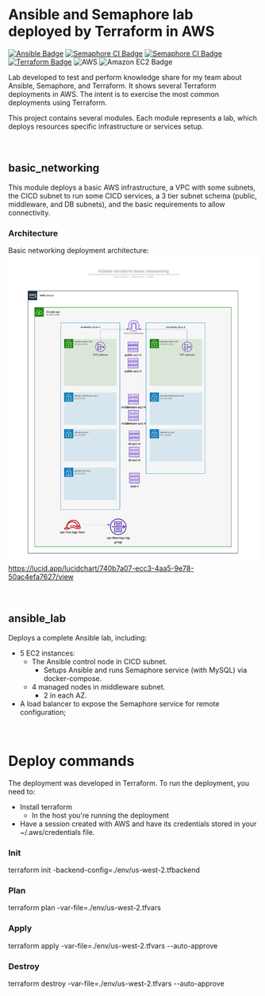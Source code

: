 # Ansible and Semaphore lab deployed by Terraform in AWS

[![Ansible Badge](https://img.shields.io/badge/Ansible-E00?logo=ansible&logoColor=fff&style=for-the-badge "Ansible")](https://www.ansible.com/)
[![Semaphore CI Badge](https://img.shields.io/badge/Semaphore-E00?logo=ansible&logoColor=fff&style=for-the-badge)](https://semaphoreui.com/)
[![Semaphore CI Badge](https://img.shields.io/badge/Semaphore%20CI-19A974?logo=semaphoreci&logoColor=fff&style=for-the-badge)](https://semaphoreui.com/)
[![Terraform Badge](https://img.shields.io/badge/Terraform-844FBA?logo=terraform&logoColor=fff&style=for-the-badge)](https://www.terraform.io/)
![AWS](https://img.shields.io/badge/AWS-%23FF9900.svg?style=for-the-badge&logo=amazon-aws&logoColor=white)
![Amazon EC2 Badge](https://img.shields.io/badge/Amazon%20EC2-F90?logo=amazonec2&logoColor=fff&style=for-the-badge)


Lab developed to test and perform knowledge share for my team about Ansible, Semaphore, and Terraform. It shows several Terraform deployments in AWS. The intent is to exercise the most common deployments using Terraform.

This project contains several modules. Each module represents a lab, which deploys resources specific infrastructure or services setup. 
\
&nbsp;
\
&nbsp;


## basic_networking
This module deploys a basic AWS infrastructure, a VPC with some subnets, the CICD subnet to run some CICD services, a 3 tier subnet schema (public, middleware, and DB subnets), and the basic requirements to allow connectivity. 

### Architecture
Basic networking deployment architecture:
![Basic networking deployment architecture](/doc_resources/basic_networking_arch.png "Basic networking deployment architecture")
https://lucid.app/lucidchart/740b7a07-ecc3-4aa5-9e78-50ac4efa7627/view
\
&nbsp;
\
&nbsp;


## ansible_lab
Deploys a complete Ansible lab, including:
- 5 EC2 instances:
    - The Ansible control node in CICD subnet.
        - Setups Ansible and runs Semaphore service (with MySQL) via docker-compose.
    - 4 managed nodes in middleware subnet.
        - 2 in each AZ.
- A load balancer to expose the Semaphore service for remote configuration;
\
&nbsp;
\
&nbsp;


# Deploy commands
The deployment was developed in Terraform.
To run the deployment, you need to:

- Install terraform
    - In the host you're running the deployment
- Have a session created with AWS and have its credentials stored in your ~/.aws/credentials file. 

### Init
terraform init -backend-config=./env/us-west-2.tfbackend

### Plan
terraform plan -var-file=./env/us-west-2.tfvars

### Apply
terraform apply -var-file=./env/us-west-2.tfvars --auto-approve

### Destroy
terraform destroy -var-file=./env/us-west-2.tfvars --auto-approve
\
&nbsp;
\
&nbsp;


